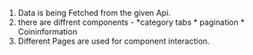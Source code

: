 1. Data is being Fetched from the given Api.
2. there are diffrent components -  *category tabs * pagination * Coininformation
3. Different Pages are used for component interaction.

